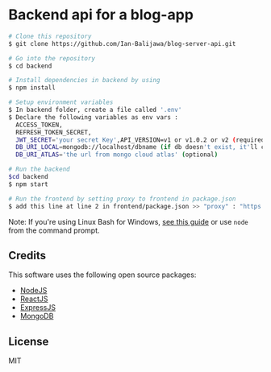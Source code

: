 # Backend api for a blog-app
```bash
# Clone this repository
$ git clone https://github.com/Ian-Balijawa/blog-server-api.git

# Go into the repository
$ cd backend

# Install dependencies in backend by using 
$ npm install 

# Setup environment variables
$ In backend folder, create a file called '.env' 
$ Declare the following variables as env vars : 
  ACCESS_TOKEN, 
  REFRESH_TOKEN_SECRET, 
  JWT_SECRET='your secret Key',API_VERSION=v1 or v1.0.2 or v2 (required), 
  DB_URI_LOCAL=mongodb://localhost/dbname (if db doesn't exist, it'll create one.), 
  DB_URI_ATLAS='the url from mongo cloud atlas' (optional) 

# Run the backend
$cd backend
$ npm start

# Run the frontend by setting proxy to frontend in package.json
$ add this line at line 2 in frontend/package.json >> "proxy" : "https://localhost:3001"

```

Note: If you're using Linux Bash for Windows, [see this guide](https://www.howtogeek.com/261575/how-to-run-graphical-linux-desktop-applications-from-windows-10s-bash-shell/) or use `node` from the command prompt.

## Credits

This software uses the following open source packages:

- [NodeJS](http://nodejs.org)
- [ReactJS](http://reactjs.org)
- [ExpressJS](http://expressjs.com)
- [MongoDB](http://mongodb.com)

## License

MIT